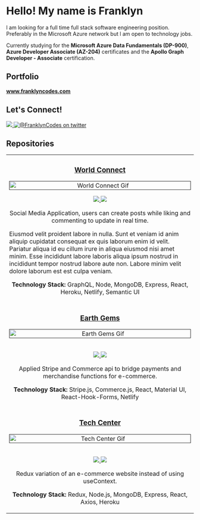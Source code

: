 <h1>Hello! My name is Franklyn</h1>
<p> l am looking for a full time full stack software engineering position. Preferably in the Microsoft Azure network but l am open to technology jobs.</p>
<p>Currently studying for the <b>Microsoft Azure Data Fundamentals (DP-900)</b>, <b>Azure Developer Associate (AZ-204)</b> certificates and the <b>Apollo Graph Developer - Associate</b> certification.</p>
<h2>Portfolio</h2> <b><a href="www.franklyncodes.com" alt="Franklyn Codes Website"><u>www.franklyncodes.com</u></a></b>
<br />

<h2>Let's Connect!</h2>
<a href="https://www.linkedin.com/in/franklyncodes/">
    <img src="https://img.shields.io/badge/linkedin-%230077B5.svg?&style=for-the-badge&logo=linkedin&logoColor=white"/>
</a>
<a href="https://twitter.com/FranklynCodes"><img src="https://img.shields.io/badge/Twitter-1DA1F2?style=for-the-badge&logo=twitter&logoColor=white" alt="@FranklynCodes on twitter"></img></a>

<h2 align="left">Repositories</h2>

<div align="center">
    <table>
        <tr>
            <td width="100%">
                <h3 align="center" color="green"><b><u>World Connect</u></b></h3>
                <div align="center">
                    <a href=>
                        <img src="" alt="World Connect Gif" height="100%" />
                        <a src="https://github.com/franklyncodes/"/>
                        <p>
                            <a href="https://github.com/franklyncodes/" target="_blank">
                                <img src="https://img.shields.io/badge/Repo-blue?style=for-the-badge&logo=github" />
                            </a>
                            <a href="https://github.com/franklyncodes/" target="_blank">
                                <img
                                    src="https://img.shields.io/badge/-website-aqua?style=for-the-badge&color=800080" />
                            </a>
                        </p>
                        <p>Social Media Application, users can create posts while liking and commenting to update in
                            real time.
                        </p>
                        <p align="left"> Eiusmod velit proident labore in nulla. Sunt et veniam id anim aliquip cupidatat consequat ex quis laborum enim id velit. Pariatur aliqua id eu cillum irure in aliqua eiusmod nisi amet minim. Esse incididunt labore laboris aliqua ipsum nostrud in incididunt tempor nostrud labore aute non. Labore minim velit dolore laborum est est culpa veniam. </p>
                        <p><strong>Technology Stack:</strong> GraphQL, Node, MongoDB, Express, React, Heroku,
                            Netlify,
                            Semantic UI
                </div>
            </td>
        </tr>
        <tr>
            <td width="100%">
                <h3 align="center" color="green"><b><u>Earth Gems</u></b></h2>
                    <div align="center">
                        <a href=>
                            <img src="" alt="Earth Gems Gif" height="100%" />
                            <a src="https://github.com/franklyncodes/"/>
                        </a>
                        <br>
                        <br>
                        <p>
                            <a href="https://github.com/franklyncodes/" target="_blank">
                                <img src="https://img.shields.io/badge/Repo-blue?style=for-the-badge&logo=github" />
                            </a>
                            <a href="https://github.com/franklyncodes/" target="_blank">
                                <img
                                    src="https://img.shields.io/badge/-website-green?style=for-the-badge&color=800080" />
                            </a>
                        </p>
                        <p> Applied Stripe and Commerce api to bridge payments and merchandise functions for
                            e-commerce. </p>
                        <p><strong>Technology Stack:</strong> Stripe.js, Commerce.js, React, Material UI,
                            React-Hook-Forms, Netlify</p>
                    </div>
        </tr>
        <tr>
            <td width="100%">
                <h3 align="center" color="green"><b><u>Tech Center</u></b></h2>
                    <div align="center">
                        <a href=>
                            <img src="" alt="Tech Center Gif" height="100%" />
                            <a src="https://github.com/franklyncodes/" />
                        </a>
                        <br>
                        <br>
                        <p>
                            <a href="https://github.com/franklyncodes/" target="_blank">
                                <img src="https://img.shields.io/badge/Repo-blue?style=for-the-badge&logo=github" />
                            </a>
                            <a href="https://github.com/franklyncodes/" target="_blank">
                                <img
                                    src="https://img.shields.io/badge/-website-green?style=for-the-badge&color=800080" />
                            </a>
                        </p>
                        <p> Redux variation of an e-commerce website instead of using useContext. </p>
                        <p><strong>Technology Stack:</strong> Redux, Node.js, MongoDB, Express, React, Axios, Heroku</p>
                    </div>
        </tr>
    </table>
</div>